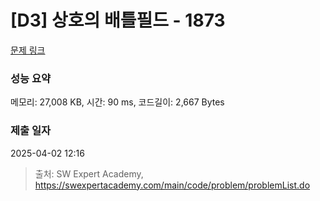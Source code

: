 # [D3] 상호의 배틀필드 - 1873 

[문제 링크](https://swexpertacademy.com/main/code/problem/problemDetail.do?contestProbId=AV5LyE7KD2ADFAXc) 

### 성능 요약

메모리: 27,008 KB, 시간: 90 ms, 코드길이: 2,667 Bytes

### 제출 일자

2025-04-02 12:16



> 출처: SW Expert Academy, https://swexpertacademy.com/main/code/problem/problemList.do
